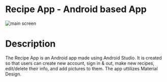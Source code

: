 # Recipe App - Android based App

![main screen](https://github.com/aza0092/Cooking-Recipe-Android-App/blob/master/media/Webp.net-resizeimage%20(3).png)

# Description

The Recipe App is an Android app made using Android Studio. It is created so that users can create new account, sign in & out, make new recipes, edit/delete their info, and add pictures to them. The app uttilizes Material Design.
